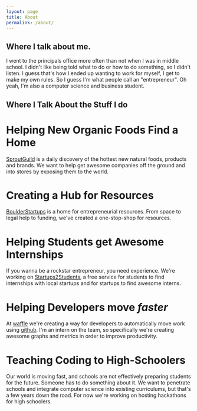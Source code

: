 ```yaml
---
layout: page
title: About
permalink: /about/
---
```

<h2>Where I talk about me.</h2>
<p>I went to the principals office more often than not when I was in middle school.  I didn't like being told what to do
  or how to do something, so I didn't listen.  I guess that's how I ended up wanting to work for myself, I get to make my own rules.  So I guess I'm what people call an "entrepreneur". Oh yeah, I'm also a computer science and business student.</p>

<h2>Where I Talk About the Stuff I do</h2>
<h1><b>Helping New Organic Foods Find a Home</b></h1>
  <p><a href="https://SproutGuild.com">SproutGuild</a> is a daily discovery of the hottest new natural foods, products and brands.  We want to help get awesome companies off the ground and into stores by exposing them to the world.</p>
<h1><b>Creating a Hub for Resources</b></h1>
  <p><a href="https://Boulderstartups.herokuapp.com">BoulderStartups</a> is a home for entrepreneurial resources.  From space to legal help to  funding, we've created a one-stop-shop for resources.</p>
<h1><b>Helping Students get Awesome Internships</b></h1>
<p> If you wanna be a rockstar entrepreneur, you need experience.  We're working on <a href="https://Boulderstartups.herokuapp.com">Startups2Students</a>, a free service for students to find internships with local startups and for startups to find awesome interns.</p>
<h1><b>Helping Developers move <i>faster</i></b></h1>
  <p>At <a href="https://waffle.io">waffle</a> we're creating a way for developers to automatically move work using <a href="http://www.danielglunz.com/[%22github%22]/gitting-started/">github</a>. I'm an intern on the team, so specifically we're creating awesome graphs and metrics in order to improve productivity.</p>
<h1><b>Teaching Coding to High-Schoolers</b></h1>
  <p>Our world is moving fast, and schools are not effectively preparing students for the future.  Someone has to do something about it. We want to penetrate schools and integrate computer science into existing curriculums, but that's a few years down the road.  For now we're working on hosting hackathons for high schoolers.</p>

